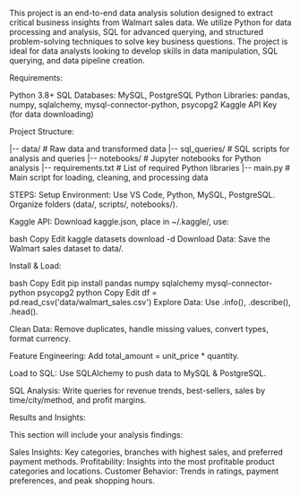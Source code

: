 This project is an end-to-end data analysis solution designed to extract critical business insights from Walmart sales data. We utilize Python for data processing and analysis, SQL for advanced querying, and structured problem-solving techniques to solve key business questions. The project is ideal for data analysts looking to develop skills in data manipulation, SQL querying, and data pipeline creation.


Requirements: 

Python 3.8+
SQL Databases: MySQL, PostgreSQL
Python Libraries:
pandas, numpy, sqlalchemy, mysql-connector-python, psycopg2
Kaggle API Key (for data downloading)

Project Structure:

|-- data/                     # Raw data and transformed data
|-- sql_queries/              # SQL scripts for analysis and queries
|-- notebooks/                # Jupyter notebooks for Python analysis
|-- requirements.txt          # List of required Python libraries
|-- main.py                   # Main script for loading, cleaning, and processing data


STEPS:
Setup Environment: Use VS Code, Python, MySQL, PostgreSQL. Organize folders (data/, scripts/, notebooks/).

Kaggle API: Download kaggle.json, place in ~/.kaggle/, use:

bash
Copy
Edit
kaggle datasets download -d <dataset-path>
Download Data: Save the Walmart sales dataset to data/.

Install & Load:

bash
Copy
Edit
pip install pandas numpy sqlalchemy mysql-connector-python psycopg2
python
Copy
Edit
df = pd.read_csv('data/walmart_sales.csv')
Explore Data: Use .info(), .describe(), .head().

Clean Data: Remove duplicates, handle missing values, convert types, format currency.

Feature Engineering: Add total_amount = unit_price * quantity.

Load to SQL: Use SQLAlchemy to push data to MySQL & PostgreSQL.

SQL Analysis: Write queries for revenue trends, best-sellers, sales by time/city/method, and profit margins.





Results and Insights:

This section will include your analysis findings:

Sales Insights: Key categories, branches with highest sales, and preferred payment methods.
Profitability: Insights into the most profitable product categories and locations.
Customer Behavior: Trends in ratings, payment preferences, and peak shopping hours.
